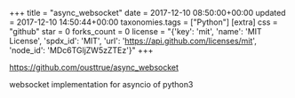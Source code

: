 +++
title = "async_websocket"
date = 2017-12-10 08:50:00+00:00
updated = 2017-12-10 14:50:44+00:00
taxonomies.tags = ["Python"]
[extra]
css = "github"
star = 0
forks_count = 0
license = "{'key': 'mit', 'name': 'MIT License', 'spdx_id': 'MIT', 'url': 'https://api.github.com/licenses/mit', 'node_id': 'MDc6TGljZW5zZTEz'}"
+++

<https://github.com/ousttrue/async_websocket>

websocket implementation for asyncio of python3
